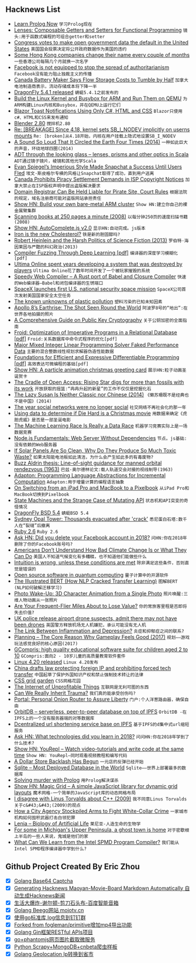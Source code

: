 ## Hacknews List


- [Learn Prolog Now](http://www.learnprolognow.org/lpnpage.php?pageid=online)  `学习Prolog现在`
- [Lenses: Composable Getters and Setters for Functional Programming](https://medium.com/javascript-scene/lenses-b85976cb0534)  `镜头:用于函数式编程的可组合getter和setter`
- [Congress votes to make open government data the default in the United States](https://e-pluribusunum.org/2018/12/21/congress-made-open-government-data-the-default-in-the-united-states/)  `美国国会投票决定将公开政府数据作为美国的违约`
- [Some Hong Kong companies change their name every couple of months](https://blog.dataguru.hk/2018/12/24/some-hong-kong-companies-change-their-name-every-couple-of-months-why/)  `一些香港公司每隔几个月就换一次名字`
- [Facebook is not equipped to stop the spread of authoritarianism](https://techcrunch.com/2018/12/24/facebook-government-silence-dissent-authoritarianism/)  `Facebook没有能力阻止独裁主义的传播`
- [Canada Battery Maker Says Flow Storage Costs to Tumble by Half](https://www.bloomberg.com/news/articles/2018-12-24/canada-battery-maker-says-flow-storage-costs-to-tumble-by-half)  `加拿大电池制造商表示，流动存储成本将下降一半`
- [DragonFly 5.4.1 released](https://www.dragonflydigest.com/2018/12/24/22268.html)  `蜻蜓5.4.1之前发布的`
- [Build the Linux Kernel and Busybox for ARM and Run Them on QEMU](https://www.centennialsoftwaresolutions.com/blog/build-the-linux-kernel-and-busybox-for-arm-and-run-them-on-qemu)  `为ARM构建Linux内核和Busybox，并在QEMU上运行它们`
- [Blazor Toast Notifications Using Only C#, HTML and CSS](https://codedaze.io/blazor-toast-notifications-using-only-csharp-html-css/)  `Blazor只使用c#、HTML和CSS来发布通知`
- [Blender 2.80](https://www.blender.org/2-8/)  `搅拌机2.80`
- [Re: [BREAKAGE] Since 4.18, kernel sets SB_I_NODEV implicitly on userns mounts](https://lkml.org/lkml/2018/12/22/221)  `Re: [broken]从4.18开始，内核在用户挂载上隐式地设置SB_I_NODEV`
- [A Sound So Loud That It Circled the Earth Four Times (2014)](http://nautil.us/blog/the-sound-so-loud-that-it-circled-the-earth-four-times)  `一种如此巨大的声音，环绕地球四圈(2014)`
- [ADT through the looking glass – lenses, prisms and other optics in Scala](https://kubuszok.com/2018/adt-through-the-looking-glass/)  `ADT通过镜子镜片，棱镜和其他光学Scala`
- [Evan Spiegel’s Imperious Style Made Snapchat a Success Until Users Fled](https://www.wsj.com/articles/evan-spiegels-imperious-style-made-snapchat-a-successuntil-users-fled-11545588892)  `埃文·斯皮格尔专横的风格让Snapchat取得了成功，直到用户逃离`
- [Canada Prohibits Piracy Settlement Demands in ISP Copyright Notices](https://torrentfreak.com/canada-prohibits-piracy-settlement-demands-in-isp-copyright-notices-181218/)  `加拿大禁止在ISP版权声明中提出盗版解决要求`
- [Domain Registrar Can Be Held Liable for Pirate Site, Court Rules](https://torrentfreak.com/domain-registrar-can-be-held-liable-for-pirate-site-court-rules-181224/)  `根据法院的规定，域名注册商可能对盗版网站承担责任`
- [Show HN: Build your own bare-metal ARM cluster](https://blog.alexellis.io/build-your-own-bare-metal-arm-cluster/)  `Show HN:建立你自己的裸金属臂集群`
- [Scanning books at 250 pages a minute (2008)](http://www.k2.t.u-tokyo.ac.jp/vision/BFS-Auto/)  `以每分钟250页的速度扫描书籍(2008)`
- [Show HN: AutoComplete.js v2.0](https://tarekraafat.github.io/autoComplete.js/)  `显示HN:自动完成。js版本`
- [Iron is the new Cholesterol?](http://nautil.us/issue/67/reboot/iron-is-the-new-cholesterol)  `铁是新的胆固醇吗?`
- [Robert Heinlein and the Harsh Politics of Science Fiction (2013)](http://www.patrickmccray.com/2013/09/12/robert-heinlein-and-the-harsh-politics-of-science-fiction/)  `罗伯特·海因莱因与严酷的科幻政治(2013)`
- [Compiler Fuzzing Through Deep Learning [pdf]](http://homepages.inf.ed.ac.uk/hleather/publications/2018_deepfuzzing_issta.pdf)  `编译器的深度学习模糊化[pdf]`
- [Ultima Online spent years developing a system that was destroyed by players](https://gametyrant.com/news/ultima-online-spent-3-years-developing-systems-that-were-destroyed-by-players)  `Ultima Online花了数年时间开发了一个被玩家摧毁的系统`
- [Speedy Web Compiler – A Rust port of Babel and Closure Compiler](https://github.com/swc-project/swc)  `快速的Web编译器—Babel和闭包编译器的生锈端口`
- [SpaceX launches first U.S. national security space mission](https://www.reuters.com/article/us-space-spacex-launch/spacex-launches-first-u-s-national-security-space-mission-idUSKCN1OM0D9)  `SpaceX公司首次发射美国国家安全太空任务`
- [The known unknowns of plastic pollution](https://www.economist.com/international/2018/03/03/the-known-unknowns-of-plastic-pollution)  `塑料污染的已知未知因素`
- [Apollo 8’s Earthrise: The Shot Seen Round the World](https://www.nytimes.com/2018/12/21/science/earthrise-moon-apollo-nasa.html)  `阿波罗8号的“地出”:在世界各地拍摄的照片`
- [A Comprehensive Guide on Public Key Cryptography](https://medium.com/blockwhat/public-key-cryptography-a-comprehensive-guide-1e8489e08104)  `关于公钥加密的全面指南`
- [Froid: Optimization of Imperative Programs in a Relational Database [pdf]](http://www.vldb.org/pvldb/vol11/p432-ramachandra.pdf)  `Froid:关系数据库中命令式程序的优化[pdf]`
- [Major Mixed Integer Linear Programming Solver Faked Performance Data](http://www.gurobi.com/company/news/announcement)  `主要的混合整数线性规划求解器伪造性能数据`
- [Foundations for Efficient and Expressive Differentiable Programming [pdf]](http://papers.nips.cc/paper/8221-backpropagation-with-callbacks-foundations-for-efficient-and-expressive-differentiable-programming.pdf)  `高效表达可微编程的基础[pdf]`
- [Show HN: A particle animation christmas greeting card](https://2018.9elements.com/)  `展示HN:粒子动画圣诞贺卡`
- [The Cradle of Open Access: Rising Star digs for more than fossils with its work](https://arstechnica.com/science/2018/12/the-cradle-of-open-access-rising-star-digs-for-more-than-fossils-with-its-work/)  `开放获取的摇篮:“冉冉升起的新星”的工作不仅仅是挖掘化石`
- [The Lazy Susan Is Neither Classic nor Chinese (2014)](https://www.smithsonianmag.com/arts-culture/lazy-susan-classic-centerpiece-chinese-restaurants-neither-classic-nor-chinese-180949844/)  `《懒苏珊既不是经典也不是中国》(2014)`
- [The year social networks were no longer social](https://techcrunch.com/2018/12/23/the-year-social-networks-were-no-longer-social/)  `社交网络不再社会化的那一年`
- [Using data to determine if Die Hard is a Christmas movie](https://stephenfollows.com/using-data-to-determine-if-die-hard-is-a-christmas-movie)  `用数据来确定《虎胆虎威》是否是一部圣诞电影`
- [The Machine Learning Race Is Really a Data Race](https://sloanreview.mit.edu/article/the-machine-learning-race-is-really-a-data-race/)  `机器学习竞赛实际上是一场数据竞赛`
- [Node.js Fundamentals: Web Server Without Dependencies](https://blog.bloomca.me/2018/12/22/writing-a-web-server-node.html)  `节点。js基础:没有依赖的Web服务器`
- [If Solar Panels Are So Clean, Why Do They Produce So Much Toxic Waste?](https://www.forbes.com/sites/michaelshellenberger/2018/05/23/if-solar-panels-are-so-clean-why-do-they-produce-so-much-toxic-waste/#2a1c244a121c)  `如果太阳能电池板如此清洁，为什么会产生如此多的有毒废物?`
- [Buzz Aldrin thesis: Line-of-sight guidance for manned orbital rendezvous (1963)](https://dspace.mit.edu/handle/1721.1/12652)  `巴兹·奥尔德林论文:载人轨道交会对接的视线制导(1963)`
- [Adapton: Programming Language Abstractions for Incremental Computation](http://adapton.org/)  `Adapton:用于增量计算的编程语言抽象`
- [On Switching from an iPad Pro and MacBook to a Pixelbook](http://www.speirs.org/blog/2018/11/30/on-switching-from-an-ipad-pro-and-a-macbook-to-a-pixelbook)  `从iPad Pro和MacBook切换到Pixelbook`
- [State Machines and the Strange Case of Mutating API](http://250bpm.com/blog:142)  `状态机和API突变的奇怪情况`
- [DragonFly BSD 5.4](https://www.dragonflybsd.org/release54/)  `蜻蜓BSD 5.4`
- [Sydney Opal Tower: Thousands evacuated after &#39;crack&#39;](https://www.bbc.co.uk/news/world-australia-46671811)  `悉尼蛋白石塔:数千人在“裂缝”后撤离`
- [Ruby 2.6](https://anamaria.martinezgomez.name/2018/12/21/ruby2_6.html)  `Ruby 2.6`
- [Ask HN: Did you delete your Facebook account in 2018?](item?id=18748135)  `问HN:你在2018年删除了你的Facebook账号吗?`
- [Americans Don’t Understand How Bad Climate Change Is or What They Can Do](https://www.huffingtonpost.com/entry/americans-climate-change-science_us_5c1a9692e4b03f9bd52cc8c3)  `美国人不知道气候变化有多糟糕，也不知道他们能做些什么`
- [Intuition is wrong, unless these conditions are met](https://www.thinkadvisor.com/2018/11/16/daniel-kahneman-do-not-trust-your-intuition-even-f/)  `除非满足这些条件，否则直觉是错误的`
- [Open source software in quantum computing](https://journals.plos.org/plosone/article?id=10.1371/journal.pone.0208561)  `量子计算中的开源软件`
- [The Illustrated BERT (How NLP Cracked Transfer Learning)](https://jalammar.github.io/illustrated-bert/)  `图解BERT (NLP如何破解迁移学习)`
- [Photo Wake-Up: 3D Character Animation from a Single Photo](https://grail.cs.washington.edu/projects/wakeup/)  `照片唤醒:三维人物动画从一张照片`
- [Are Your Frequent-Flier Miles About to Lose Value?](https://www.wsj.com/articles/are-your-frequent-flier-miles-about-to-lose-value-11545228909)  `你的常旅客里程是否即将失去价值?`
- [UK police release airport drone suspects, admit there may not have been drones](https://techcrunch.com/2018/12/24/uk-police-release-airport-drone-suspects/)  `英国警方释放机场无人机嫌犯，承认可能没有无人机`
- [The Link Between Inflammation and Depression?](https://medium.com/s/story/the-link-between-inflammation-and-depression-a6e0d5c98639)  `炎症和抑郁症之间的联系?`
- [Planning – The Core Reason Why Gameplay Feels Good (2017)](https://frictionalgames.blogspot.com/2017/05/planning-core-reason-why-gameplay-feels.html)  `规划——游戏玩法感觉良好的核心原因(2017)`
- [GCompris: high quality educational software suite for children aged 2 to 10](https://gcompris.net/index-en.html)  `GCompris:面向2 - 10岁儿童的高质量教育软件套件`
- [Linux 4.20 released](https://lkml.org/lkml/2018/12/23/187)  `Linux 4.20发布`
- [China drafts law protecting foreign IP and prohibiting forced tech transfer](https://www.scmp.com/economy/china-economy/article/2179368/china-drafts-law-protecting-foreign-intellectual-property-and)  `中国起草了保护外国知识产权和禁止强制技术转让的法律`
- [CSS grid garden](http://cssgridgarden.com/#en)  `CSS网格花园`
- [The Internet of Unprofitable Things](http://strugglers.net/~andy/blog/2018/12/24/the-internet-of-unprofitable-things/)  `互联网是无利可图的东西`
- [Can We Really Inherit Trauma?](https://www.nytimes.com/2018/12/10/health/mind-epigenetics-genes.html)  `我们真的能承受创伤吗?`
- [Portal: Personal Onion Router to Assure Liberty](https://github.com/grugq/portal)  `门户:个人洋葱路由器，确保自由`
- [OrbitDB – serverless, peer-to-peer database on top of IPFS](https://github.com/orbitdb/orbit-db)  `OrbitDB -在IPFS上的一个没有服务器端的对等数据库`
- [Dcentralized url shortening service base on IPFS](http://t.bdaily.club/)  `基于IPFS的d集中式url缩短服务`
- [Ask HN: What technologies did you learn in 2018?](item?id=18745763)  `问问HN:你在2018年学到了什么技术?`
- [Show HN: YouRepl – Watch video-tutorials and write code at the same time](https://yourepl.tumblr.com/post/180936303347/announcing-yourepl)  `Show HN: YouRepl—同时观看视频教程和编写代码`
- [A Dollar Store Backlash Has Begun](https://www.citylab.com/equity/2018/12/closest-grocery-store-to-me-dollar-store-food-desert-bargain/577777/)  `一元店的反弹已经开始`
- [Sqlite – Most Deployed Database in the World](https://www.sqlite.org/mostdeployed.html)  `Sqlite——世界上部署最多的数据库`
- [Solving murder with Prolog](https://xmonader.github.io/prolog/2018/12/21/solving-murder-prolog.html)  `用Prolog解决谋杀`
- [Show HN: Magic Grid – A simple JavaScript library for dynamic grid layouts](https://github.com/e-oj/Magic-Grid)  `魔术网格-一个简单的JavaScript库的动态网格布局`
- [I disagree with Linus Torvalds about C&#43;&#43; (2009)](https://www.johndcook.com/blog/2009/09/15/linus-torvalds-cpp/)  `我不同意Linus Torvalds关于c&#43;&#43;(2009)的观点`
- [How a City Agency Stockpiled Arms to Fight White-Collar Crime](https://www.nytimes.com/2018/12/21/nyregion/doi-mark-peters-nyc-militarization.html)  `一家城市机构如何囤积武器打击白领犯罪`
- [Lenia – Biology of Artificial Life](https://arxiv.org/abs/1812.05433)  `莱尼亚-人造生命的生物学`
- [For some in Michigan&#39;s Upper Peninsula, a ghost town is home](https://www.freep.com/story/news/columnists/john-carlisle/2018/02/16/upper-peninsula-ghost-town-homes/1034513001/)  `对于密歇根上半岛的一些人来说，鬼城是他们的家`
- [What Can We Learn from the Intel SPMD Program Compiler?](https://software.intel.com/en-us/blogs/2018/12/17/what-can-we-learn-from-the-intel-spmd-program-compiler)  `我们能从Intel SPMD程序编译器中学到什么?`

## Github Project Created By Eric Zhou

- [x] [Golang Base64 Captcha](https://github.com/mojocn/base64Captcha)
- [x] [Generating Hacknews Maoyan-Movie-Board Markdown Automatically 自动生成Hacknews新闻](https://github.com/dejavuzhou/md-genie)
- [x] [生活大爆炸-谢尔顿-剪刀石头布-百度智能音箱](https://github.com/mojocn/dueros-bang-game)
- [x] [Golang Beego网站 mojotv.cn](https://github.com/mojocn/www.mojotv.cn)
- [x] [使用go标准库,log信息到钉钉群](https://github.com/mojocn/dooger)
- [x] [Forked from fogleman/primitive增加mp4导出功能](https://github.com/mojocn/primitive)
- [x] [Golang Gin框架RESTful APIs项目](https://github.com/JJJJJJJerk/ezier-golang-web-api-framework)
- [x] [go+phantomjs网页图片截取微服务](https://github.com/mojocn/screen_shot)
- [x] [Python Scrapy+MongoDB+cnbeta爬虫样板](https://github.com/mojocn/scrapy_mongodb_boilerplate_cnbeta)
- [x] [Golang Geolocation Ip转换到省市](https://github.com/mojocn/ip2location)